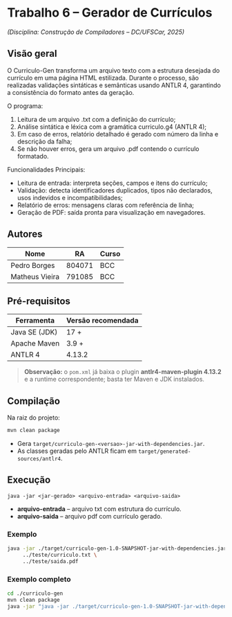 # Trabalho 6 – Gerador de Currículos  
*(Disciplina: Construção de Compiladores – DC/UFSCar, 2025)*

## Visão geral

O Curriculo-Gen transforma um arquivo texto com a estrutura desejada do currículo em uma página HTML estilizada. Durante o processo, são realizadas validações sintáticas e semânticas usando ANTLR 4, garantindo a consistência do formato antes da geração.

O programa:

1. Leitura de um arquivo .txt com a definição do currículo;
2. Análise sintática e léxica com a gramática curriculo.g4 (ANTLR 4);
3. Em caso de erros, relatório detalhado é gerado com número da linha e descrição da falha;
4. Se não houver erros, gera um arquivo .pdf contendo o currículo formatado.

Funcionalidades Principais:

- Leitura de entrada: interpreta seções, campos e itens do currículo;
- Validação: detecta identificadores duplicados, tipos não declarados, usos indevidos e incompatibilidades;
- Relatório de erros: mensagens claras com referência de linha;
- Geração de PDF: saída pronta para visualização em navegadores.

## Autores

| Nome | RA | Curso |
|------|----|-------|
| Pedro Borges | 804071 | BCC |
| Matheus Vieira | 791085 | BCC |

## Pré-requisitos

| Ferramenta | Versão recomendada |
|------------|-------------------|
| Java SE (JDK) | 17 + |
| Apache Maven | 3.9 + |
| ANTLR 4 | 4.13.2 |

> **Observação:** o `pom.xml` já baixa o plugin **antlr4-maven-plugin 4.13.2** e a runtime correspondente; basta ter Maven e JDK instalados.  

## Compilação

Na raiz do projeto:

```bash
mvn clean package
```

* Gera `target/curriculo-gen-<versao>-jar-with-dependencies.jar`.  
* As classes geradas pelo ANTLR ficam em `target/generated-sources/antlr4`.

## Execução

```
java -jar <jar-gerado> <arquivo-entrada> <arquivo-saida>
```

* **arquivo-entrada** – arquivo txt com estrutura do currículo.  
* **arquivo-saida**  – arquivo pdf com currículo gerado.

### Exemplo

```bash
java -jar ./target/curriculo-gen-1.0-SNAPSHOT-jar-with-dependencies.jar \
     ../teste/curriculo.txt \
     ../teste/saida.pdf
```

### Exemplo completo

```bash
cd ./curriculo-gen
mvn clean package
java -jar "java -jar ./target/curriculo-gen-1.0-SNAPSHOT-jar-with-dependencies.jar" ../teste/curriculo.txt teste/saida.pdf
```


